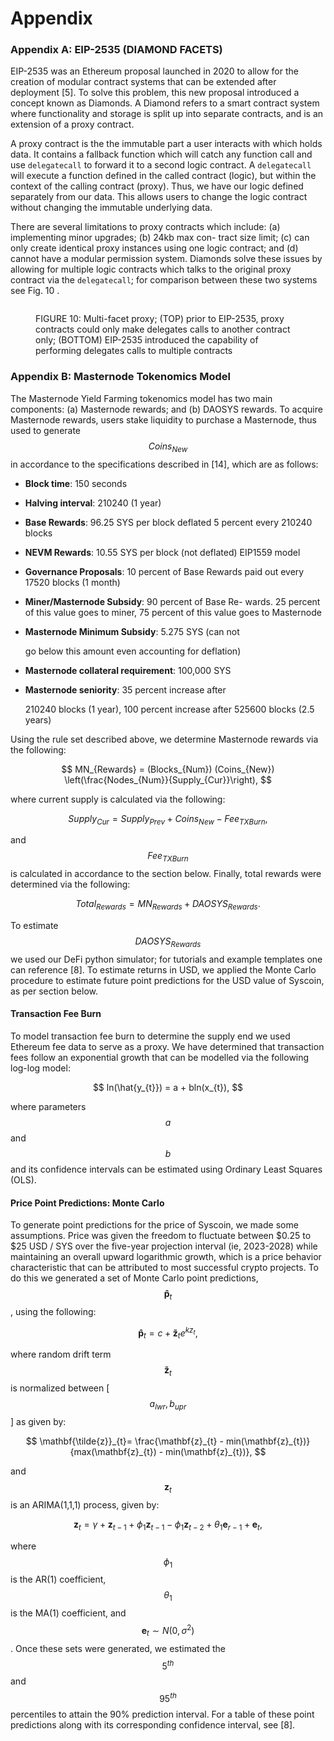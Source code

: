 # Appendix

### Appendix A: EIP-2535 (DIAMOND FACETS)

EIP-2535 was an Ethereum proposal launched in 2020 to allow for the creation of modular contract systems that can be extended after deployment \[5]. To solve this problem, this new proposal introduced a concept known as Diamonds. A Diamond refers to a smart contract system where functionality and storage is split up into separate contracts, and is an extension of a proxy contract.

A proxy contract is the the immutable part a user interacts with which holds data. It contains a fallback function which will catch any function call and use `delegatecall` to forward it to a second logic contract. A `delegatecall` will execute a function defined in the called contract (logic), but within the context of the calling contract (proxy). Thus, we have our logic defined separately from our data. This allows users to change the logic contract without changing the immutable underlying data.

There are several limitations to proxy contracts which include: (a) implementing minor upgrades; (b) 24kb max con- tract size limit; (c) can only create identical proxy instances using one logic contract; and (d) cannot have a modular permission system. Diamonds solve these issues by allowing for multiple logic contracts which talks to the original proxy contract via the `delegatecall`; for comparison between these two systems see Fig. 10 .

<figure><img src="../.gitbook/assets/diamonds.png" alt=""><figcaption><p>FIGURE 10: Multi-facet proxy; (TOP) prior to EIP-2535, proxy contracts could only make delegates calls to another contract only; (BOTTOM) EIP-2535 introduced the capability of performing delegates calls to multiple contracts</p></figcaption></figure>

### Appendix B: Masternode Tokenomics Model

The Masternode Yield Farming tokenomics model has two main components: (a) Masternode rewards; and (b) DAOSYS rewards. To acquire Masternode rewards, users stake liquidity to purchase a Masternode, thus used to generate $$Coins_{New}$$in accordance to the specifications described in \[14], which are as follows:

* **Block time**: 150 seconds
* **Halving interval**: 210240 (1 year)
* **Base Rewards**: 96.25 SYS per block deflated 5 percent every 210240 blocks
* **NEVM Rewards**: 10.55 SYS per block (not deflated) EIP1559 model
* **Governance Proposals**: 10 percent of Base Rewards paid out every 17520 blocks (1 month)
* **Miner/Masternode Subsidy**: 90 percent of Base Re- wards. 25 percent of this value goes to miner, 75 percent of this value goes to Masternode
*   **Masternode Minimum Subsidy**: 5.275 SYS (can not

    go below this amount even accounting for deflation)
* **Masternode collateral requirement**: 100,000 SYS
*   **Masternode seniority**: 35 percent increase after

    210240 blocks (1 year), 100 percent increase after 525600 blocks (2.5 years)

Using the rule set described above, we determine Masternode rewards via the following:

$$
MN_{Rewards} = (Blocks_{Num}) (Coins_{New}) \left(\frac{Nodes_{Num}}{Supply_{Cur}}\right),
$$

where current supply is calculated via the following:

$$
Supply_{Cur} = Supply_{Prev} + Coins_{New} - Fee_{TXBurn},
$$

​and $$Fee_{TXBurn}$$ is calculated in accordance to the section below. Finally, total rewards were determined via the following:

$$
Total_{Rewards} = MN_{Rewards} + DAOSYS_{Rewards}.
$$

To estimate $$DAOSYS_{Rewards}$$ we used our DeFi python simulator; for tutorials and example templates one can reference \[8]. To estimate returns in USD, we applied the Monte Carlo procedure to estimate future point predictions for the USD value of Syscoin, as per section below.

#### Transaction Fee Burn

To model transaction fee burn to determine the supply end we used Ethereum fee data to serve as a proxy. We have determined that transaction fees follow an exponential growth that can be modelled via the following log-log model:

$$
ln(\hat{y_{t}}) = a + bln(x_{t}),
$$

​where parameters $$a$$ and $$b$$ and its confidence intervals can be estimated using Ordinary Least Squares (OLS).

#### Price Point Predictions: Monte Carlo

To generate point predictions for the price of Syscoin, we made some assumptions. Price was given the freedom to fluctuate between $0.25 to $25 USD / SYS over the five-year projection interval (ie, 2023-2028) while maintaining an overall upward logarithmic growth, which is a price behavior characteristic that can be attributed to most successful crypto projects. To do this we generated a set of Monte Carlo point predictions, $$\mathbf{\hat{p}}_{t}$$, using the following:

$$
\mathbf{\hat{p}}_{t} = c + \mathbf{\tilde{z}}_{t}e^{k z_{t}},
$$

​where random drift term $$\mathbf{\tilde{z}}_{t}$$is normalized between \[$$a_{lwr},b_{upr}$$] as given by:

$$
\mathbf{\tilde{z}}_{t}= \frac{\mathbf{z}_{t} - min(\mathbf{z}_{t})}{max(\mathbf{z}_{t}) - min(\mathbf{z}_{t})},
$$

​and $$\mathbf{z}_{t}$$is an ARIMA(1,1,1) process, given by:

$$
\mathbf{z}_{t} = \gamma + \mathbf{z}_{t-1} + \phi_{1} \mathbf{z}_{t-1} - \phi_{1} \mathbf{z}_{t-2} + \theta_{1} \mathbf{e}_{r-1} + \mathbf{e}_{t},
$$

​where $$\phi_{1}$$is the AR(1) coefficient, $$\theta_{1}$$is the MA(1) coefficient, and $$\mathbf{e}_{t} \sim N(0, \sigma^2)$$. Once these sets were generated, we estimated the $$5^{th}$$ and $$95^{th}$$percentiles to attain the 90% prediction interval. For a table of these point predictions along with its corresponding confidence interval, see \[8].
